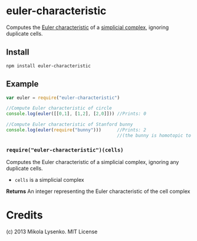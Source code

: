 euler-characteristic
====================
Computes the [Euler characteristic](http://en.wikipedia.org/wiki/Euler_characteristic) of a [simplicial complex](https://github.com/mikolalysenko/simplicial-complex), ignoring duplicate cells.

## Install

    npm install euler-characteristic
    
## Example

```javascript
var euler = require("euler-characteristic")

//Compute Euler characteristic of circle
console.log(euler([[0,1], [1,2], [2,0]])) //Prints: 0

//Compute Euler characteristic of Stanford bunny
console.log(euler(require("bunny")))      //Prints: 2
                                          //(the bunny is homotopic to a sphere after all)
```

### `require("euler-characteristic")(cells)`
Computes the Euler characteristic of a simplicial complex, ignoring any duplicate cells.

* `cells` is a simplicial complex

**Returns** An integer representing the Euler characteristic of the cell complex

# Credits
(c) 2013 Mikola Lysenko. MIT License
